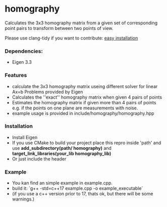 # homography
Calculates the 3x3 homography matrix from a given set of corresponding point pairs to transform between two points of view.

Please use clang-tidy if you want to contribute: [easy installation](https://github.com/Jakobimatrix/initRepro)
### Dependencies:
* Eigen 3.3

### Features
* calculate the  3x3 homography matrix useing different solver for linear Ax=b Problems provided by Eigen
* Calculates the ''exact'' homography matrix  when given 4 pairs of points
* Estimates the homography matrix if given more than 4 pairs of points e.g. if the points on one plane are measurements with noise.
* example usage is provided in include/homography/homography.hpp

### Installation
* Install Eigen
* If you use CMake to build your project place this repro inside 'path' and use **add_subdirectory(path/
homography)** and **target_link_libraries(your_lib homography_lib)**
* Or just include the header

### Example
* You kan find an simple example in example.cpp.
* build it: ´g++ -std=c++17 example.cpp -o example_executable´
* (if you use a c++ version prior to 17, thats ok, but there will be some warnings.)

